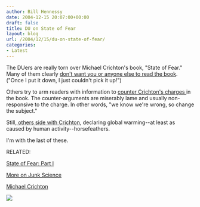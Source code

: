```yaml
---
author: Bill Hennessy
date: 2004-12-15 20:07:00+00:00
draft: false
title: DU on State of Fear
layout: blog
url: /2004/12/15/du-on-state-of-fear/
categories:
- Latest
---
```


The DUers are really torn over Michael Crichton's book, "State of Fear." Many of them clearly [don't want you or anyone else to read the book](https://www.democraticunderground.com/discuss/duboard.php?az=view_all&address=115x17810#17818). ("Once I put it down, I just couldn't pick it up!")




Others try to arm readers with information to [counter Crichton's charges ](https://www.democraticunderground.com/discuss/duboard.php?az=view_all&address=115x17810)in the book. The counter-arguments are miserably lame and usually non-responsive to the charge. In other words, "we know we're wrong, so change the subject." 




Still,[ others side with Crichton](https://www.democraticunderground.com/discuss/duboard.php?az=show_mesg&forum=115&topic_id=17728&mesg_id=17728), declaring global warming--at least as caused by human activity--horsefeathers.




I'm with the last of these. 




RELATED:




[State of Fear: Part I](https://blog.billhennessy.com/blogs/hennessys_view/archive/2004/12/13/873.aspx)




[More on Junk Science](https://blog.billhennessy.com/blogs/hennessys_view/archive/2004/12/13/870.aspx)




[Michael Crichton](https://blog.billhennessy.com/blogs/hennessys_view/archive/2004/12/12/868.aspx)

![](https://blog.billhennessy.com/aggbug.aspx?PostID=885)

